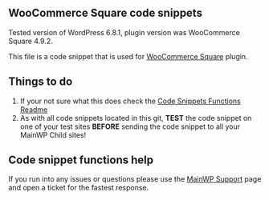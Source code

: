 ## WooCommerce Square code snippets

Tested version of WordPress 6.8.1, plugin version was WooCommerce Square 4.9.2.

This file is a code snippet that is used for [WooCommerce Square](https://wordpress.org/plugins/woocommerce-square/) plugin. 

## Things to do

1. If your not sure what this does check the [Code Snippets Functions Readme](https://github.com/mainwp/Code-Snippets-Functions/blob/master/README.md)
2. As with all code snippets located in this git, **TEST** the code snippet on one of your test sites **BEFORE** sending the code snippet to all your MainWP Child sites!

## Code snippet functions help

If you run into any issues or questions please use the [MainWP Support](https://mainwp.com/support/) page and open a ticket for the fastest response.
